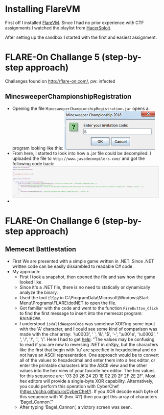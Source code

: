 # Installing FlareVM

First off I installed [FlareVM](https://github.com/fireeye/flare-vm). Since I had no prior experience with CTF assignments I watched the playlist from [HacerSploit](https://www.youtube.com/watch?v=ZKObRxxbOCQ&list=PLBf0hzazHTGMSlOI2HZGc08ePwut6A2Io).

After setting up the sandbox I started with the first and easiest assignment.

# FLARE-On Challange 5 (step-by-step approach)

Challanges found on http://flare-on.com/, pw: infected

## MinesweeperChampionshipRegistration

 - Opening the file ```MinesweeperChampionshipRegistration.jar``` opens a program looking like this: ![alt text](https://github.com/Ctrl-Alt-1337/CTF/blob/master/MinesweeperChampionship1.png)
 - From here, I started to look into how a .jar file could be decompiled. I uploaded the file to ```http://www.javadecompilers.com/``` and got the following code back: ![alt text](https://github.com/Ctrl-Alt-1337/CTF/blob/master/MinesweeperChampionship2.png)
 - 
 
 
 


# FLARE-On Challange 6 (step-by-step approach)

## Memecat Battlestation

- First We are presented with a simple game written in .NET. Since .NET written code can be easily dissambled to readable C# code.
- My approach:
  - First I took a snapshot, then opened the file and saw how the game looked like.
  - Since it's a .NET file, there is no need to statically or dynamically analyze the binary.
  - Used the tool ```ilSpy``` in C:\ProgramData\Microsoft\Windows\Start Menu\Programs\FLARE\dotNET to open the file.
  - Got familiar with the code and went to the function ```FireButton_Click``` to find the first message to insert into the memecat program: RAINBOW.
  - I understood ```isValidWeaponCode``` was somehow XOR'ing some input with the 'A' character, and I could see some kind of comparison was made with the char array: '\u0003', ' ', '&', '$', '-', '\u001e', '\u0002', ' ', '/', '/', '.', '/'. Here I had to get [help](https://www.fireeye.com/content/dam/fireeye-www/blog/pdfs/FlareOn6_Challenge1_Solution_MemecatBattlestation.pdf):
"The values may be confusing to read if you are new to reversing .NET in dnSpy, but the characters like the
first that begin with ‘\u’ are specified in hexadecimal and do not have an ASCII representation. One
approach would be to convert all of the values to hexadecimal and enter them into a hex editor, or enter
the printable characters into the ASCII view and the other values into the hex view of your favorite hex
editor. The hex values for this sequence are: '03 20 26 24 2D 1E 02 20 2F 2F 2E 2F'. Most hex
editors will provide a single-byte XOR capability. Alternatively, you could perform this operation with
CyberChef (https://gchq.github.io/CyberChef/).
If you XOR decode each byte of this sequence with ‘A’ (hex ‘41’) then you get this array of characters
‘Bagel_Cannon’."
   - After typing ‘Bagel_Cannon’, a victory screen was seen.
   

  
  
  





